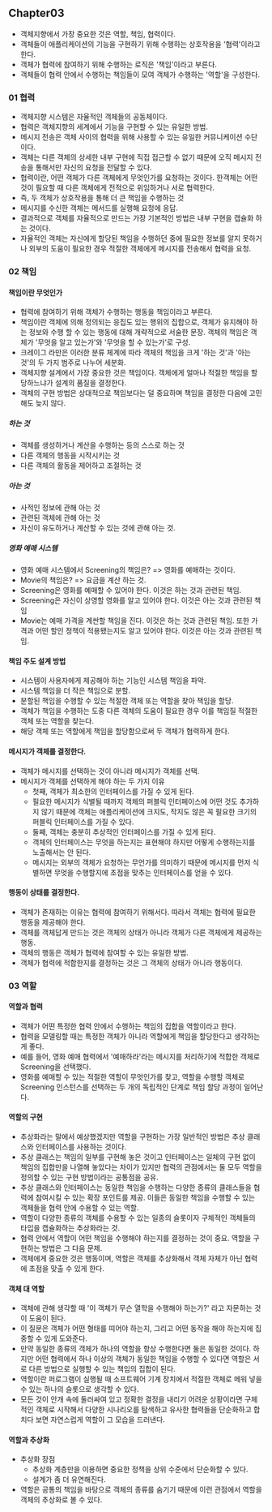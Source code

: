 ## Chapter03
- 객체지향에서 가장 중요한 것은 역할, 책임, 협력이다. 
- 객체들이 애플리케이션의 기능을 구현하기 위해 수행하는 상호작용을 '협력'이라고 한다.
- 객체가 협력에 참여하기 위해 수행하는 로직은 '책임'이라고 부른다.
- 객체들이 협력 안에서 수행하는 책임들이 모여 객체가 수행하는 '역할'을 구성한다.
### 01 협력
- 객체지향 시스템은 자율적인 객체들의 공동체이다.
- 협력은 객체지향의 세계에서 기능을 구현할 수 있는 유일한 방법.
- 메시지 전송은 객체 사이의 협력을 위해 사용할 수 있는 유일한 커뮤니케이션 수단이다.
- 객체는 다른 객체의 상세한 내부 구현에 직접 접근할 수 없기 때문에 오직 메시지 전송을 통해서만 자신의 요청을 전달할 수 있다.
- 협력이란, 어떤 객체가 다른 객체에게 무엇인가를 요청하는 것이다. 한객체는 어떤 것이 필요할 때 다른 객체에게 전적으로 위임하거나 서로 협력한다.
- 즉, 두 객체가 상호작용을 통해 더 큰 책임을 수행하는 것
- 메시지를 수신한 객체는 메서드를 실행해 요청에 응답.
- 결과적으로 객체를 자율적으로 만드는 가장 기본적인 방법은 내부 구현을 캡슐화 하는 것이다.
- 자율적인 객체는 자신에게 할당된 책임을 수행하던 중에 필요한 정보를 알지 못하거나 외부의 도움이 필요한 경우 적절한 객체에게 메시지를 전송해서 협력을 요청.

### 02 책임
#### 책임이란 무엇인가
- 협력에 참여하기 위해 객체가 수행하는 행동을 책임이라고 부른다.
- 책임이란 객체에 의해 정의되는 응집도 있는 행위의 집합으로, 객체가 유지해야 하는 정보와 수행 할 수 있는 행동에 대해 개략적으로 서술한 문장.
객체의 책임은 객체가 '무엇을 알고 있는가'와 '무엇을 할 수 있는가'로 구성.
- 크레이그 라만은 이러한 분류 체계에 따라 객체의 책임을 크게 '하는 것'과 '아는 것'의 두 가지 범주로 나누어 세분화.
- 객체지향 설계에서 가장 중요한 것은 책임이다. 객체에게 얼마나 적절한 책임을 할당하느냐가 설계의 품질을 결정한다.
- 객체의 구현 방법은 상대적으로 책임보다는 덜 중요하며 책임을 결정한 다음에 고민해도 늦지 않다.
##### 하는 것
- 객체를 생성하거나 계산을 수행하는 등의 스스로 하는 것
- 다른 객체의 행동을 시작시키는 것
- 다른 객체의 활동을 제어하고 조절하는 것
##### 아는 것
- 사적인 정보에 관해 아는 것
- 관련된 객체에 관해 아는 것
- 자신이 유도하거나 계산할 수 있는 것에 관해 아는 것.
##### 영화 예매 시스템
- 영화 예매 시스템에서 Screening의 책임은? => 영화를 예매하는 것이다.
- Movie의 책임은? => 요금을 계산 하는 것.
- Screening은 영화를 예매할 수 있어야 한다. 이것은 하는 것과 관련된 책임.
- Screening은 자신이 상영할 영화를 알고 있어야 한다. 이것은 아는 것과 관련된 책임
- Movie는 예매 가격을 계싼할 책임을 진다. 이것은 하는 것과 관련된 책임. 또한 가격과 어떤 할인 정책이 적용됐는지도 알고 있어야 한다. 이것은 아는 것과 관련된 책임.

#### 책임 주도 설계 방법
- 시스템이 사용자에게 제공해야 하는 기능인 시스템 책임을 파악.
- 시스템 책임을 더 작은 책임으로 분할.
- 분할된 책임을 수행할 수 있는 적절한 객체 또는 역할을 찾아 책임을 할당.
- 객체가 책임을 수행하는 도중 다른 객체의 도움이 필요한 경우 이를 책임질 적절한 객체 또는 역할을 찾는다.
- 해당 객체 또는 역할에게 책임을 할당함으로써 두 객체가 협력하게 한다.

#### 메시지가 객체를 결정한다.
- 객체가 메시지를 선택하는 것이 아니라 메시지가 객체를 선택.
- 메시지가 객체를 선택하게 해야 하는 두 가지 이유
    - 첫째, 객체가 최소한의 인터페이스를 가질 수 있게 된다.
    - 필요한 메시지가 식별될 때까지 객체의 퍼블릭 인터페이스에 어떤 것도 추가하지 않기 때문에 객체는 애플리케이션에 크지도, 작지도 않은 꼭 필요한 크기의 퍼블릭 인터페이스를 가질 수 있다.
    - 둘째, 객체는 충분히 추상적인 인터페이스를 가질 수 있게 된다.
    - 객체의 인터페이스는 무엇을 하는지는 표현해야 하지만 어떻게 수행하는지를 노출해서는 안 된다.
    - 메시지는 외부의 객체가 요청하는 무언가를 의미하기 때문에 메시지를 먼저 식별하면 무엇을 수행할지에 초점을 맞추는 인터페이스를 얻을 수 있다.
    
#### 행동이 상태를 결정한다.
- 객체가 존재하는 이유는 협력에 참여하기 위해서다. 따라서 객체는 협력에 필요한 행동을 제공해야 한다.
- 객체를 객체답게 만드는 것은 객체의 상태가 아니라 객체가 다른 객체에게 제공하는 행동.
- 객체의 행동은 객체가 협력에 참여할 수 있는 유일한 방법.
- 객체가 협력에 적합한지를 결정하는 것은 그 객체의 상태가 아니라 행동이다.

### 03 역할
#### 역할과 협력
- 객체가 어떤 특정한 협력 안에서 수행하는 책임의 집합을 역할이라고 한다.
- 협력을 모델링할 때는 특정한 객체가 아니라 역할에게 책임을 할당한다고 생각하는게 좋다.
- 예를 들어, 영화 예매 협력에서 '예매하라'라는 메시지를 처리하기에 적합한 객체로 Screening을 선택했다.
- 영화를 예매할 수 있는 적절한 역할이 무엇인가를 찾고, 역할을 수행할 객체로 Screening 인스턴스를 선택하는 두 개의 독립적인 단계로 책임 할당 과정이 일어난다.

#### 역할의 구현
- 추상화라는 말에서 예상했겠지만 역할을 구현하는 가장 일반적인 방법은 추상 클래스와 인터페이스를 사용하는 것이다.
- 추상 클래스는 책임의 일부를 구현해 놓은 것이고 인터페이스는 일체의 구현 없이 책임의 집합만을 나열해 놓았다는 차이가 있지만 협력의 관점에서는 둘 모두 역할을 정의할 수 있는 구현 방법이라는 공통점을 공유.
- 추상 클래스와 인터페이스는 동일한 책임을 수행하는 다양한 종류의 클래스들을 협력에 참여시킬 수 있는 확장 포인트를 제공. 이들은 동일한 책임을 수행할 수 있는 객체들을 협력 안에 수용할 수 있는 역할.
- 역할이 다양한 종류의 객체를 수용할 수 있는 일종의 슬롯이자 구체적인 객체들의 타입을 캡슐화하는 추상화라는 것.
- 협력 안에서 역할이 어떤 책임을 수행해야 하는지를 결정하는 것이 중요. 역할을 구현하는 방법은 그 다음 문제.
- 객체에게 중요한 것은 행동이며, 역할은 객체를 추상화해서 객체 자체가 아닌 협력에 초점을 맞출 수 있게 한다.

#### 객체 대 역할
- 객체에 관해 생각할 때 '이 객체가 무슨 열학을 수행해야 하는가?' 라고 자문하는 것이 도움이 된다.
- 이 질문은 객체가 어떤 형태를 띠어야 하는지, 그리고 어떤 동작을 해야 하는지에 집중할 수 있게 도와준다.
- 만약 동일한 종류의 객체가 하나의 역할을 항상 수행한다면 둘은 동일한 것이다. 하지만 어떤 협력에서 하나 이상의 객체가 동일한 책임을 수행할 수 있다면 역할은 서로 다른 방법으로 실행할 수 있는 책임의 집합이 된다.
- 역할이란 퍼로그램이 실행될 때 소프트웨어 기계 장치에서 적절한 객체로 메워 넣을 수 있는 하나의 슬롯으로 생각할 수 있다.
- 모든 것이 안개 속에 둘러싸여 있고 정확한 결정을 내리기 어려운 상황이라면 구체적인 객체로 시작해서 다양한 시나리오를 탐색하고 유사한 협력들을 단순화하고 합치다 보면 자연스럽게 역할이 그 모습을 드러낸다.

#### 역할과 추상화
- 추상화 장점
    - 추상화 계층만을 이용하면 중요한 정책을 상위 수준에서 단순화할 수 있다. 
    - 설계가 좀 더 유연해진다.
- 역할은 공통의 책임을 바탕으로 객체의 종류를 숨기기 때문에 이런 관점에서 역할을 객체의 추상화로 볼 수 있다.
